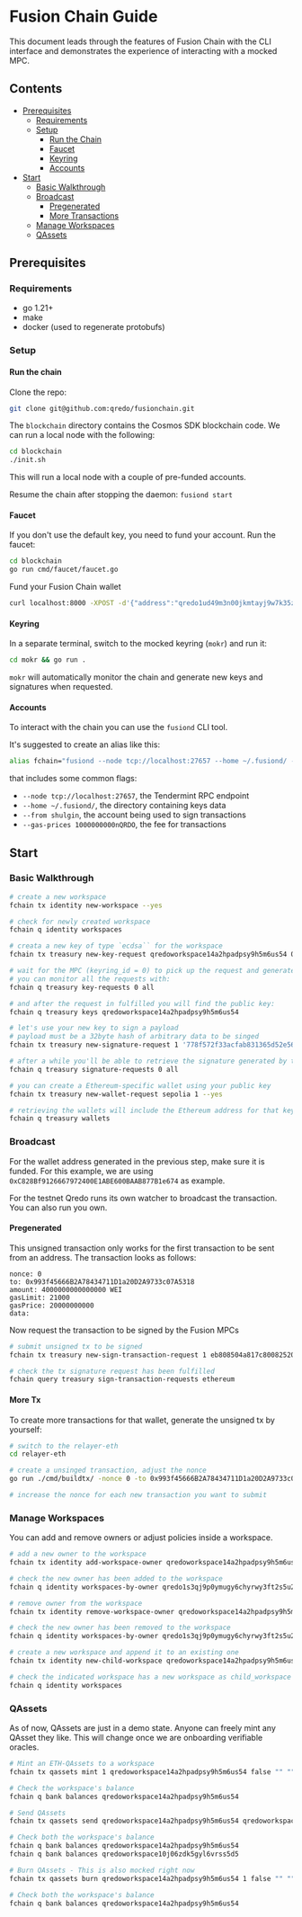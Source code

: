 # Fusion Chain Guide

This document leads through the features of Fusion Chain 
with the CLI interface and demonstrates the experience 
of interacting with a mocked MPC.

## Contents

* [Prerequisites](#prerequisites)
    * [Requirements](#requirements)
    * [Setup](#setup)
        * [Run the Chain](#run-the-chain)
        * [Faucet](#Faucet)
        * [Keyring](#keyring)
        * [Accounts](#accounts)
* [Start](#start)
    * [Basic Walkthrough](#basic-walkthrough)
    * [Broadcast](#broadcast)
        * [Pregenerated](#pregenerated)
        * [More Transactions](#more-tx)
    * [Manage Workspaces](#manage-workspaces)
    * [QAssets](#qassets)

## Prerequisites

### Requirements

- go 1.21+
- make
- docker (used to regenerate protobufs)

### Setup

#### Run the chain

Clone the repo:

```bash
git clone git@github.com:qredo/fusionchain.git
```

The `blockchain` directory contains the Cosmos SDK blockchain code. We can run
a local node with the following:

```bash
cd blockchain
./init.sh
```

This will run a local node with a couple of pre-funded accounts.

Resume the chain after stopping the daemon: `fusiond start`

#### Faucet

If you don't use the default key, you need to fund your account. Run the faucet:

```bash
cd blockchain
go run cmd/faucet/faucet.go
```

Fund your Fusion Chain wallet

```bash
curl localhost:8000 -XPOST -d'{"address":"qredo1ud49m3n00jkmtayj9w7k35zka3fqcl4lqp2j03"}'
```

#### Keyring

In a separate terminal, switch to the mocked keyring (`mokr`) and run it:

```bash
cd mokr && go run .
```

`mokr` will automatically monitor the chain and generate new keys and
signatures when requested.

#### Accounts

To interact with the chain you can use the `fusiond` CLI tool.

It's suggested to create an alias like this:

```bash
alias fchain="fusiond --node tcp://localhost:27657 --home ~/.fusiond/ --from shulgin --gas-prices 1000000000nQRDO"
```

that includes some common flags:

- `--node tcp://localhost:27657`, the Tendermint RPC endpoint
- `--home ~/.fusiond/`, the directory containing keys data
- `--from shulgin`, the account being used to sign transactions
- `--gas-prices 1000000000nQRDO`, the fee for transactions

## Start

### Basic Walkthrough

```bash
# create a new workspace
fchain tx identity new-workspace --yes

# check for newly created workspace
fchain q identity workspaces

# creata a new key of type `ecdsa`` for the workspace
fchain tx treasury new-key-request qredoworkspace14a2hpadpsy9h5m6us54 0 ecdsa --yes 

# wait for the MPC (keyring_id = 0) to pick up the request and generate a new key
# you can monitor all the requests with:
fchain q treasury key-requests 0 all

# and after the request in fulfilled you will find the public key:
fchain q treasury keys qredoworkspace14a2hpadpsy9h5m6us54

# let's use your new key to sign a payload
# payload must be a 32byte hash of arbitrary data to be singed
fchain tx treasury new-signature-request 1 '778f572f33acfab831365d52e563a0ddd2829ddd7060bec69719b7e41f6ef91c' --yes

# after a while you'll be able to retrieve the signature generated by the MPC
fchain q treasury signature-requests 0 all

# you can create a Ethereum-specific wallet using your public key
fchain tx treasury new-wallet-request sepolia 1 --yes

# retrieving the wallets will include the Ethereum address for that key:
fchain q treasury wallets
```

### Broadcast

For the wallet address generated in the previous step, make sure it is funded. For this example, we are using `0xC828Bf9126667972400E1ABE600BAAB877B1e674` as example. 

For the testnet Qredo runs its own watcher to broadcast the transaction. You can also run you own.

#### Pregenerated

This unsigned transaction only works for the first transaction to be sent from an address. The transaction looks as follows: 

```
nonce: 0
to: 0x993f45666B2A78434711D1a20D2A9733c07A5318
amount: 4000000000000000 WEI
gasLimit: 21000
gasPrice: 20000000000
data: 
```

Now request the transaction to be signed by the Fusion MPCs

```bash
# submit unsigned tx to be signed
fchain tx treasury new-sign-transaction-request 1 eb808504a817c80082520894993f45666b2a78434711d1a20d2a9733c07a5318870e35fa931a000080808080 --yes

# check the tx signature request has been fulfilled
fchain query treasury sign-transaction-requests ethereum
```

#### More Tx

To create more transactions for that wallet, generate the unsigned tx by yourself:

```bash
# switch to the relayer-eth
cd relayer-eth

# create a unsinged transaction, adjust the nonce
go run ./cmd/buildtx/ -nonce 0 -to 0x993f45666B2A78434711D1a20D2A9733c07A5318 -amount 4000000000000000

# increase the nonce for each new transaction you want to submit
```

### Manage Workspaces

You can add and remove owners or adjust policies inside a workspace. 

```bash
# add a new owner to the workspace
fchain tx identity add-workspace-owner qredoworkspace14a2hpadpsy9h5m6us54 qredo1s3qj9p0ymugy6chyrwy3ft2s5u24fc320vdvv5 --yes

# check the new owner has been added to the workspace
fchain q identity workspaces-by-owner qredo1s3qj9p0ymugy6chyrwy3ft2s5u24fc320vdvv5

# remove owner from the workspace
fchain tx identity remove-workspace-owner qredoworkspace14a2hpadpsy9h5m6us54 qredo1s3qj9p0ymugy6chyrwy3ft2s5u24fc320vdvv5 --yes

# check the new owner has been removed to the workspace
fchain q identity workspaces-by-owner qredo1s3qj9p0ymugy6chyrwy3ft2s5u24fc320vdvv5

# create a new workspace and append it to an existing one
fchain tx identity new-child-workspace qredoworkspace14a2hpadpsy9h5m6us54 --yes

# check the indicated workspace has a new workspace as child_workspace
fchain q identity workspaces
```

### QAssets

As of now, QAssets are just in a demo state. Anyone can freely mint any QAsset they like. This will change once we are onboarding verifiable oracles. 

```bash
# Mint an ETH-QAssets to a workspace
fchain tx qassets mint 1 qredoworkspace14a2hpadpsy9h5m6us54 false "" "" 1000000 --yes

# Check the workspace's balance
fchain q bank balances qredoworkspace14a2hpadpsy9h5m6us54

# Send QAssets
fchain tx qassets send qredoworkspace14a2hpadpsy9h5m6us54 qredoworkspace10j06zdk5gyl6vrss5d5 qETH-SEPOLIA 200000 --yes

# Check both the workspace's balance
fchain q bank balances qredoworkspace14a2hpadpsy9h5m6us54
fchain q bank balances qredoworkspace10j06zdk5gyl6vrss5d5

# Burn QAssets - This is also mocked right now
fchain tx qassets burn qredoworkspace14a2hpadpsy9h5m6us54 1 false "" "" 50000 --yes 

# Check both the workspace's balance
fchain q bank balances qredoworkspace14a2hpadpsy9h5m6us54
```

